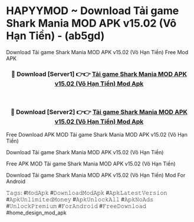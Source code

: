 # HAPYYMOD ~ Download Tải game Shark Mania MOD APK v15.02 (Vô Hạn Tiền) - (ab5gd)
Download Tải game Shark Mania MOD APK v15.02 (Vô Hạn Tiền) Free Mod APK

<div align="center">
<h3>🔴 Download [Server1] 👉👉 <a href="https://apk-comot.site?title=Tải_game_Shark_Mania_MOD_APK_v15.02_(Vô_Hạn_Tiền)">Tải game Shark Mania MOD APK v15.02 (Vô Hạn Tiền) Mod Apk</a></h3><br>

<h3>🔴 Download [Server2] 👉👉 <a href="https://apk-comot.site?title=Tải_game_Shark_Mania_MOD_APK_v15.02_(Vô_Hạn_Tiền)">Tải game Shark Mania MOD APK v15.02 (Vô Hạn Tiền) Mod Apk</a></h3>
</div>


Free Download APK MOD Tải game Shark Mania MOD APK v15.02 (Vô Hạn Tiền)

Download Tải game Shark Mania MOD APK v15.02 (Vô Hạn Tiền) 

Free APK MOD Tải game Shark Mania MOD APK v15.02 (Vô Hạn Tiền) 

Download Tải game Shark Mania MOD APK v15.02 (Vô Hạn Tiền) Mod For Android

𝚃𝚊𝚐𝚜: #𝙼𝚘𝚍𝙰𝚙𝚔 #𝙳𝚘𝚠𝚗𝚕𝚘𝚊𝚍𝙼𝚘𝚍𝙰𝚙𝚔 #𝙰𝚙𝚔𝙻𝚊𝚝𝚎𝚜𝚝𝚅𝚎𝚛𝚜𝚒𝚘𝚗 #𝙰𝚙𝚔𝚄𝚗𝚕𝚒𝚖𝚒𝚝𝚎𝚍𝙼𝚘𝚗𝚎𝚢 #𝙰𝚙𝚔𝚄𝚗𝚕𝚘𝚌𝚔𝙰𝚕𝚕 #𝙰𝚙𝚔𝙽𝚘𝙰𝚍𝚜 #𝚄𝚗𝚕𝚘𝚌𝚔𝙿𝚛𝚎𝚖𝚒𝚞𝚖 #𝙵𝚘𝚛𝙰𝚗𝚍𝚛𝚘𝚒𝚍 #𝙵𝚛𝚎𝚎𝙳𝚘𝚠𝚗𝚕𝚘𝚊𝚍 #home_design_mod_apk